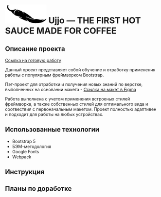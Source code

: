 # ![](https://github.com/MariaRez/ujjo/raw/main/./src/images/pepper.svg) Ujjo &mdash; THE FIRST HOT SAUCE MADE FOR COFFEE

## Описание проекта

[Ссылка на готовую работу](https://mariarez.github.io/ujjo/)

Данный проект представляет собой обучение и отработку применения работы с популярным фреймворком Bootstrap.

Пэт-проект для отработки и получения новых знаний по верстке, выполненных на основании макета - [Ссылка на макет в Figma](https://www.figma.com/file/N8cL2Qns1b0A6VsmdX1jTN/Ujjo-(Copy)?type=design&node-id=1-130&t=pMtj2wtgozlr392k-0)

Работа выполнена с учетом применения встроеных стилей фреймворка, а также собственных стилей для оптимального вида и соотвествия с первоначальным макетом.
Проект полностью адаптивен и подходит для работы на любых устройствах.

## Использованные технологии

* Bootstrap 5
* БЭМ-методология
* Google Fonts
* Webpack

## Инструкция


## Планы по доработке
